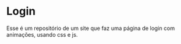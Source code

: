 # Login
Esse é um repositório de um site que faz uma página de login com animações, usando css e js.
